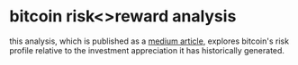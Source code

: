 # bitcoin risk<>reward analysis

this analysis, which is published as a [medium article](https://medium.com/@n_feifel/is-bitcoin-too-risky-to-own-924c9148301), explores bitcoin's risk profile relative to the investment appreciation it has historically generated.
